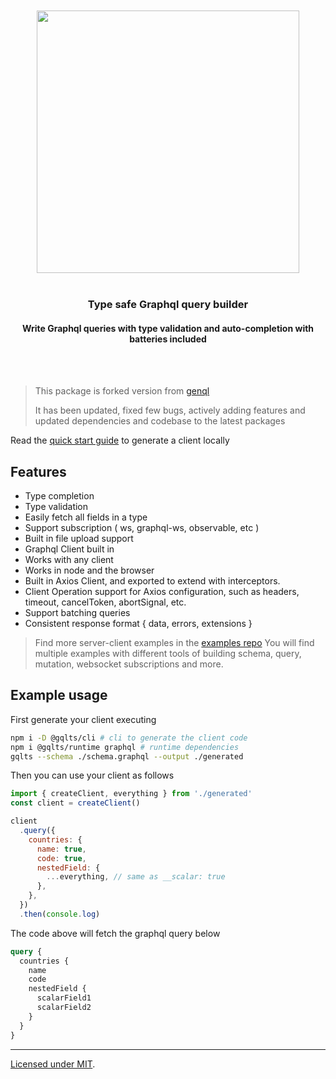 <div align='center'>
    <br/>
    <br/>
    <img src='https://gqlts.vercel.app/banner.jpg' width='420px'>
    <br/>
    <br/>
    <h3>Type safe Graphql query builder</h3>
    <h4>Write Graphql queries with type validation and auto-completion with batteries included</h4>
    <br/>
    <br/>
</div>

> This package is forked version from [genql](https://github.com/remorses/genql/)
>
> It has been updated, fixed few bugs, actively adding features and updated dependencies and codebase to the latest packages

Read the [quick start guide](https://gqlts.vercel.app/docs) to generate a client locally

## **Features**

- Type completion
- Type validation
- Easily fetch all fields in a type
- Support subscription ( ws, graphql-ws, observable, etc )
- Built in file upload support
- Graphql Client built in
- Works with any client
- Works in node and the browser
- Built in Axios Client, and exported to extend with interceptors.
- Client Operation support for Axios configuration, such as headers, timeout, cancelToken, abortSignal, etc.
- Support batching queries
- Consistent response format { data, errors, extensions }

> Find more server-client examples in the [examples repo](https://github.com/meabed/graphql-examples)
> You will find multiple examples with different tools of building schema, query, mutation, websocket subscriptions and more.

## Example usage

First generate your client executing

```sh
npm i -D @gqlts/cli # cli to generate the client code
npm i @gqlts/runtime graphql # runtime dependencies
gqlts --schema ./schema.graphql --output ./generated
```

Then you can use your client as follows

```js
import { createClient, everything } from './generated'
const client = createClient()

client
  .query({
    countries: {
      name: true,
      code: true,
      nestedField: {
        ...everything, // same as __scalar: true
      },
    },
  })
  .then(console.log)
```

The code above will fetch the graphql query below

```graphql
query {
  countries {
    name
    code
    nestedField {
      scalarField1
      scalarField2
    }
  }
}
```

---

[Licensed under MIT]().
